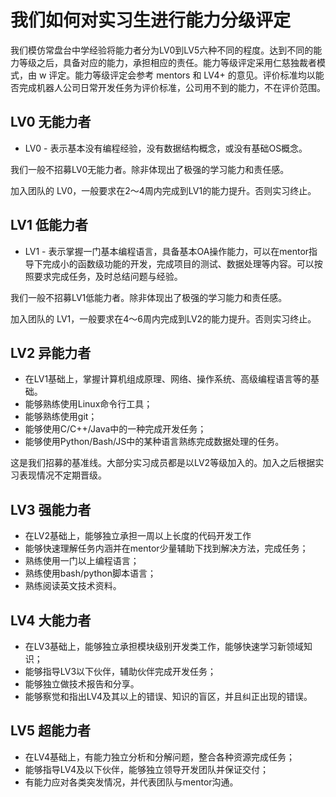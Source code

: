 我们如何对实习生进行能力分级评定
===========================

我们模仿常盘台中学经验将能力者分为LV0到LV5六种不同的程度。达到不同的能力等级之后，具备对应的能力，承担相应的责任。能力等级评定采用仁慈独裁者模式，由 w 评定。能力等级评定会参考 mentors 和 LV4+ 的意见。评价标准均以能否完成机器人公司日常开发任务为评价标准，公司用不到的能力，不在评价范围。


LV0 无能力者
-----------

- LV0 - 表示基本没有编程经验，没有数据结构概念，或没有基础OS概念。

我们一般不招募LV0无能力者。除非体现出了极强的学习能力和责任感。

加入团队的 LV0，一般要求在2～4周内完成到LV1的能力提升。否则实习终止。


LV1 低能力者
-----------

- LV1 - 表示掌握一门基本编程语言，具备基本OA操作能力，可以在mentor指导下完成小的函数级功能的开发，完成项目的测试、数据处理等内容。可以按照要求完成任务，及时总结问题与经验。

我们一般不招募LV1低能力者。除非体现出了极强的学习能力和责任感。

加入团队的 LV1，一般要求在4～6周内完成到LV2的能力提升。否则实习终止。


LV2 异能力者
-----------

- 在LV1基础上，掌握计算机组成原理、网络、操作系统、高级编程语言等的基础。
- 能够熟练使用Linux命令行工具；
- 能够熟练使用git；
- 能够使用C/C++/Java中的一种完成开发任务；
- 能够使用Python/Bash/JS中的某种语言熟练完成数据处理的任务。

这是我们招募的基准线。大部分实习成员都是以LV2等级加入的。加入之后根据实习表现情况不定期晋级。


LV3 强能力者
-----------

- 在LV2基础上，能够独立承担一周以上长度的代码开发工作
- 能够快速理解任务内涵并在mentor少量辅助下找到解决方法，完成任务；
- 熟练使用一门以上编程语言；
- 熟练使用bash/python脚本语言；
- 熟练阅读英文技术资料。

LV4 大能力者
-----------

- 在LV3基础上，能够独立承担模块级别开发类工作，能够快速学习新领域知识；
- 能够指导LV3以下伙伴，辅助伙伴完成开发任务；
- 能够独立做技术报告和分享。
- 能够察觉和指出LV4及其以上的错误、知识的盲区，并且纠正出现的错误。

LV5 超能力者
-----------

- 在LV4基础上，有能力独立分析和分解问题，整合各种资源完成任务；
- 能够指导LV4及以下伙伴，能够独立领导开发团队并保证交付；
- 有能力应对各类突发情况，并代表团队与mentor沟通。

